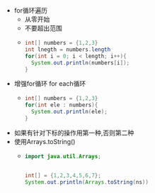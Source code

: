 - for循环遍历
	- 从零开始
	- 不要超出范围
	- ```java
	  int[] numbers = {1,2,3}
	  int lnegth = numbers.length
	  for(int i = 0; i < length; i++){
	  	System.out.println(numbers[i]);
	  }
	  ```
- 增强for循环  for each循环
	- ```java
	  int[] numbers = {1,2,3}
	  for(int ele : numbers){
	  	System.out.println(ele);
	  }
	  ```
- 如果有针对下标的操作用第一种,否则第二种
- 使用Arrays.toString()
	- ```java
	  import java.util.Arrays;
	  
	  
	  int[] = {1,2,3,4,5,6,7};
	  System.out.println(Arrays.toString(ns))
	  ```